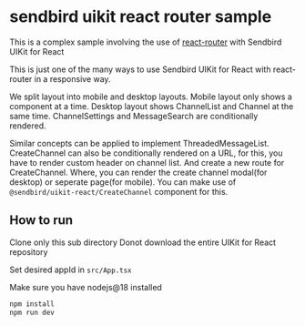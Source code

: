 # sendbird uikit react router sample

This is a complex sample involving the use of [react-router](https://reactrouter.com/) with Sendbird UIKit for React

This is just one of the many ways to use Sendbird UIKit for React with react-router
in a responsive way.

We split layout into mobile and desktop layouts.
Mobile layout only shows a component at a time.
Desktop layout shows ChannelList and Channel at the same time.
  ChannelSettings and MessageSearch are conditionally rendered.

Similar concepts can be applied to implement ThreadedMessageList.
CreateChannel can also be conditionally rendered on a URL,
for this, you have to render custom header on channel list.
And create a new route for CreateChannel. Where, you can render
the create channel modal(for desktop) or seperate page(for mobile).
You can make use of `@sendbird/uikit-react/CreateChannel` component for this.

## How to run

Clone only this sub directory
Donot download the entire UIKit for React repository

Set desired appId in `src/App.tsx`

Make sure you have nodejs@18 installed

```bash
npm install
npm run dev
```

